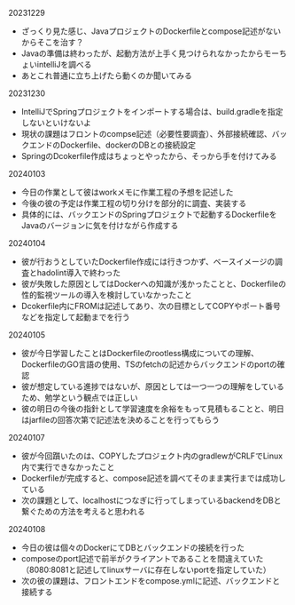 20231229

- ざっくり見た感じ、JavaプロジェクトのDockerfileとcompose記述がないからそこを治す？
- Javaの準備は終わったが、起動方法が上手く見つけられなかったからモーちょいintelliJを調べる
- あとこれ普通に立ち上げたら動くのか聞いてみる

20231230

- IntelliJでSpringプロジェクトをインポートする場合は、build.gradleを指定しないといけないよ
- 現状の課題はフロントのcompse記述（必要性要調査）、外部接続確認、バックエンドのDockerfile、dockerのDBとの接続設定
- SpringのDcokerfile作成はちょっとやったから、そっから手を付けてみる


20240103
- 今日の作業として彼はworkメモに作業工程の予想を記述した
- 今後の彼の予定は作業工程の切り分けを部分的に調査、実装する
- 具体的には、バックエンドのSpringプロジェクトで起動するDockerfileをJavaのバージョンに気を付けながら作成する


20240104
- 彼が行おうとしていたDockerfile作成には行きつかず、ベースイメージの調査とhadolint導入で終わった
- 彼が失敗した原因としてはDockerへの知識が浅かったことと、Dockerfileの性的監視ツールの導入を検討していなかったこと
- Dcokerfile内にFROMは記述してあり、次の目標としてCOPYやポート番号などを指定して起動までを行う

20240105
- 彼が今日学習したことはDockerfileのrootless構成についての理解、DockerfileのGO言語の使用、TSのfetchの記述からバックエンドのportの確認
- 彼が想定している進捗ではないが、原因としては一つ一つの理解をしているため、勉学という観点では正しい
- 彼の明日の今後の指針として学習速度を余裕をもって見積もることと、明日はjarfileの回答次第で記述法を決めることを行ってもらう

20240107
- 彼が今回躓いたのは、COPYしたプロジェクト内のgradlewがCRLFでLinux内で実行できなかったこと
- Dockerfileが完成すると、compose記述を調べてそのまま実行までは成功している
- 次の課題として、localhostにつなぎに行ってしまっているbackendをDBと繋ぐための方法を考えると思われる

20240108
- 今日の彼は個々のDockerにてDBとバックエンドの接続を行った
- composeのport記述で前半がクライアントであることを間違えていた（8080:8081と記述してlinuxサーバに存在しないportを指定していた）
- 次の彼の課題は、フロントエンドをcompose.ymlに記述、バックエンドと接続する